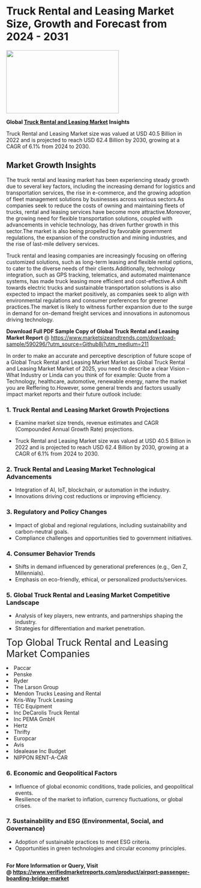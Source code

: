 <H1>Truck Rental and Leasing Market Size, Growth and Forecast from 2024 - 2031</H1><img class="aligncenter size-medium wp-image-584254" src="https://thirdeyenews.in/wp-content/uploads/2024/09/Global-Market-Research-300x168.jpeg" alt="" width="300" height="168" /><p><strong>Global&nbsp;<a href="https://www.marketsizeandtrends.com/download-sample/590296/?utm_source=Github8j?utm_medium=211">Truck Rental and Leasing Market</a> Insights</strong></p><p>Truck Rental and Leasing Market size was valued at USD 40.5 Billion in 2022 and is projected to reach USD 62.4 Billion by 2030, growing at a CAGR of 6.1% from 2024 to 2030.</p><p><h2>Market Growth Insights</h2> <p>The truck rental and leasing market has been experiencing steady growth due to several key factors, including the increasing demand for logistics and transportation services, the rise in e-commerce, and the growing adoption of fleet management solutions by businesses across various sectors.As companies seek to reduce the costs of owning and maintaining fleets of trucks, rental and leasing services have become more attractive.Moreover, the growing need for flexible transportation solutions, coupled with advancements in vehicle technology, has driven further growth in this sector.The market is also being propelled by favorable government regulations, the expansion of the construction and mining industries, and the rise of last-mile delivery services.</p> <p>Truck rental and leasing companies are increasingly focusing on offering customized solutions, such as long-term leasing and flexible rental options, to cater to the diverse needs of their clients.Additionally, technology integration, such as GPS tracking, telematics, and automated maintenance systems, has made truck leasing more efficient and cost-effective.A shift towards electric trucks and sustainable transportation solutions is also expected to impact the market positively, as companies seek to align with environmental regulations and consumer preferences for greener practices.The market is likely to witness further expansion due to the surge in demand for on-demand freight services and innovations in autonomous driving technology.</p> <p><span class=""><strong>Download Full PDF Sample Copy of Global Truck Rental and Leasing Market Report</strong> @ <a href="https://www.marketsizeandtrends.com/download-sample/590296/?utm_source=Github8j?utm_medium=211" target="_blank">https://www.marketsizeandtrends.com/download-sample/590296/?utm_source=Github8j?utm_medium=211</a></span></p><p>In order to make an accurate and perceptive description of future scope of a Global&nbsp;Truck Rental and Leasing Market Market as Global&nbsp;Truck Rental and Leasing Market Market of 2025, you need to describe a clear Vision &ndash; What Industry or Linda can you think of for example: Quote from a Technology, healthcare, automotive, renewable energy, name the market you are Reffering to.However, some general trends and factors usually impact market reports and their future outlook include:</p><h3>1.&nbsp;<strong>Truck Rental and Leasing Market Growth Projections</strong></h3><ul><li>Examine market size trends, revenue estimates and CAGR (Compounded Annual Growth Rate) projections.</li><li><p>Truck Rental and Leasing Market size was valued at USD 40.5 Billion in 2022 and is projected to reach USD 62.4 Billion by 2030, growing at a CAGR of 6.1% from 2024 to 2030.</p></li></ul><h3>2.&nbsp;<strong>Truck Rental and Leasing Market Technological Advancements</strong></h3><ul><li>Integration of AI, IoT, blockchain, or automation in the industry.</li><li>Innovations driving cost reductions or improving efficiency.</li></ul><h3>3.&nbsp;<strong>Regulatory and Policy Changes</strong></h3><ul><li>Impact of global and regional regulations, including sustainability and carbon-neutral goals.</li><li>Compliance challenges and opportunities tied to government initiatives.</li></ul><h3>4.&nbsp;<strong>Consumer Behavior Trends</strong></h3><ul><li>Shifts in demand influenced by generational preferences (e.g., Gen Z, Millennials).</li><li>Emphasis on eco-friendly, ethical, or personalized products/services.</li></ul><h3>5.&nbsp;<strong>Global Truck Rental and Leasing Market Competitive Landscape</strong></h3><ul><li>Analysis of key players, new entrants, and partnerships shaping the industry.</li><li>Strategies for differentiation and market penetration.</li></ul><p data-pm-slice="1 1 []"><span style="color: inherit; font-family: inherit; font-size: 25px;">Top Global Truck Rental and Leasing Market Companies</span></p><div class="" data-test-id=""><p><li>Paccar</li><li> Penske</li><li> Ryder</li><li> The Larson Group</li><li> Mendon Trucks Leasing and Rental</li><li> Kris-Way Truck Leasing</li><li> TEC Equipment</li><li> Inc DeCarolis Truck Rental</li><li> Inc PEMA GmbH</li><li> Hertz</li><li> Thrifty</li><li> Europcar</li><li> Avis</li><li> Idealease Inc Budget</li><li> NIPPON RENT-A-CAR</li></p></div><h3>6.&nbsp;<strong>Economic and Geopolitical Factors</strong></h3><ul><li>Influence of global economic conditions, trade policies, and geopolitical events.</li><li>Resilience of the market to inflation, currency fluctuations, or global crises.</li></ul><h3>7.&nbsp;<strong>Sustainability and ESG (Environmental, Social, and Governance)</strong></h3><ul><li>Adoption of sustainable practices to meet ESG criteria.</li><li>Opportunities in green technologies and circular economy principles.</li></ul><h2><strong style="font-size: 14px;">For More Information or Query, Visit @&nbsp;</strong><a style="background-color: #ffffff; font-size: 14px;" href="https://www.marketsizeandtrends.com/report/truck-rental-and-leasing-market/" target="_blank">https://www.verifiedmarketreports.com/product/airport-passenger-boarding-bridge-market</a></h2>